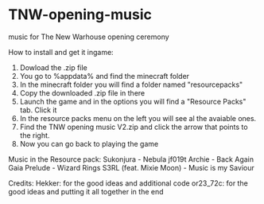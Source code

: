 # TNW-opening-music
music for The New Warhouse opening ceremony

How to install and get it ingame:
  1. Dowload the .zip file
  2. You go to %appdata% and find the minecraft folder 
  3. In the minecraft folder you will find a folder named "resourcepacks"
  4. Copy the downloaded .zip file in there
  5. Launch the game and in the options you will find a "Resource Packs" tab. Click it
  6. In the resource packs menu on the left you will see al the avaiable ones.
  7. Find the TNW opening music V2.zip and click the arrow that points to the right.
  8. Now you can go back to playing the game 
  
Music in the Resource pack:
  Sukonjura - Nebula jf019t 
  Archie - Back Again 
  Gaia Prelude - Wizard Rings 
  S3RL (feat. Mixie Moon) - Music is my Saviour 
  
Credits:
  Hekker: for the good ideas and additional code 
  or23_72c: for the good ideas and putting it all together in the end 

